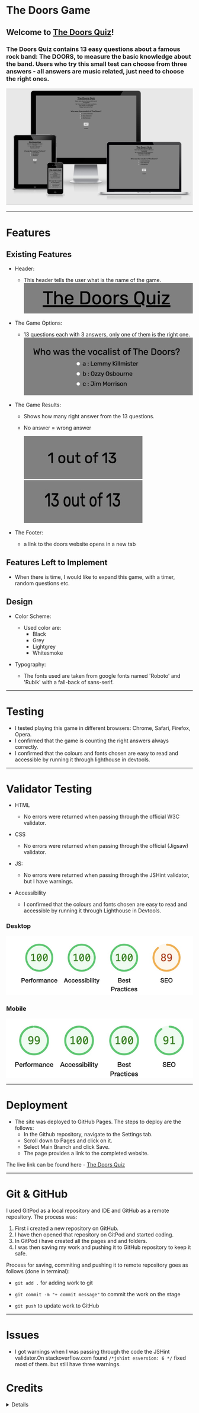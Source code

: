 # The Doors Game
## Welcome to [The Doors Quiz](https://peterszabo79.github.io/project-no2/index.html)!

### The Doors Quiz contains 13 easy questions about a famous rock band: The DOORS, to measure the basic knowledge about the band. Users who try this small test can choose from three answers - all answers are music related, just need to choose the right ones.
![respon](assets/images/doorsscrs.jpeg)

---

# Features 
## Existing Features
- Header:
  - This header tells the user what is the name of the game.
  ![respon](assets/images/doors.jpeg)

- The Game Options:
   - 13 questions each with 3 answers, only one of them is the right one.
  ![respon](assets/images/question.jpeg)

 - The Game Results:  
   - Shows how many right answer from the 13 questions.
   - No answer = wrong answer

     ![1](assets/images/1.jpeg) 
     ![2](assets/images/13.jpeg)

- The Footer:
   - a link to the doors website opens in a new tab

## Features Left to Implement
- When there is time, I would like to expand this game, with a timer, random questions etc.

## Design
- Color Scheme:
  - Used color are:
     - Black
     - Grey
     - Lightgrey
     - Whitesmoke

- Typography:
  - The fonts used are taken from google fonts named 'Roboto' and 'Rubik' with a fall-back of sans-serif.


---

# Testing
- I tested playing this game in different browsers: Chrome, Safari, Firefox, Opera.
- I confirmed that the game is counting the right answers always correctly.
- I confirmed that the colours and fonts chosen are easy to read and accessible by running it through lighthouse in devtools.


---

# Validator Testing
- HTML
  - No errors were returned when passing through the official W3C validator.

- CSS
  - No errors were returned when passing through the official (Jigsaw) validator.

- JS:
  - No errors were returned when passing through the JSHint validator, but I have warnings.

- Accessibility
  - I confirmed that the colours and fonts chosen are easy to read and accessible by running it through Lighthouse in Devtools.


### Desktop 

![](assets/images/dtop.jpeg)

### Mobile 

![](assets/images/mobil.jpeg)

---

# Deployment
- The site was deployed to GitHub Pages. The steps to deploy are the follows:
  - In the Github repository, navigate to the Settings tab.
  - Scroll down to Pages and click on it.
  - Select Main Branch and click Save.
  - The page provides a link to the completed website.

The live link can be found here - [The Doors Quiz](https://peterszabo79.github.io/project-no2/index.html)


---

# Git & GitHub
I used GitPod as a local repository and IDE and GitHub as a remote repository. The process was:
  1. First i created a new repository on GitHub.
  2. I have then opened that repository on GitPod and started coding.
  3. In GitPod i have created all the pages and and folders.
  4. I was then saving my work and pushing it to GitHub repository to keep it safe.

Process for saving, commiting and pushing it to remote repository goes as follows (done in terminal):


 - `git add .` for adding work to git


 - `git commit -m "+ commit message"` to commit the work on the stage


 - `git push` to update work to GitHub

---

# Issues
 - I got warnings when I was passing through the code the JSHint validator.On stackoverflow.com found ` /*jshint esversion: 6 */ ` fixed most of them. but still have three warnings.

# Credits
<details>
<li>The "How to Make a Simple JavaScript Quiz" from sitepoint.com Walkthrough Project helped me from the beginning through to the finish of my project
</li>
<li>Wikipedia - correct answers can be found on wikipedia.</li>
<li>My cohort channel helped in fixing typing errors.</li>
<li>Google Fonts was used to choose my fonts, Roboto and Rubik.</li>
<li>Gitpod “Tips and Tricks” used during writing my project.</li>
<li>W3School was used while writing my project.</li>
<li>developer.mozilla.org was used while writing my project.</li>
<li>Grammarly was used to correct my text.</li>
<li>web.dev was used to test and improve UX.</li>
<li>Chrome Devtools was used for fixing my code all the way through my project.</li>
<li>My first project - Peter's Garage helped me for writing my README. </li>
<li>The Code Institute “rock-paper-scissor” Walkthrough Project helped me for writing my README.</li>
</details>